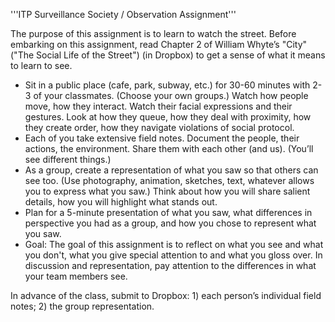 '''ITP Surveillance Society / Observation Assignment'''

The purpose of this assignment is to learn to watch the street. Before embarking on this assignment, read Chapter 2 of William Whyte’s "City" ("The Social Life of the Street") (in Dropbox) to get a sense of what it means to learn to see. 

- Sit in a public place (cafe, park, subway, etc.) for 30-60 minutes with 2-3 of your classmates. (Choose your own groups.) Watch how people move, how they interact. Watch their facial expressions and their gestures. Look at how they queue, how they deal with proximity, how they create order, how they navigate violations of social protocol.
- Each of you take extensive field notes. Document the people, their actions, the environment. Share them with each other (and us). (You’ll see different things.)
- As a group, create a representation of what you saw so that others can see too. (Use photography, animation, sketches, text, whatever allows you to express what you saw.) Think about how you will share salient details, how you will highlight what stands out. 
- Plan for a 5-minute presentation of what you saw, what differences in perspective you had as a group, and how you chose to represent what you saw.
- Goal: The goal of this assignment is to reflect on what you see and what you don't, what you give special attention to and what you gloss over. In discussion and representation, pay attention to the differences in what your team members see.

In advance of the class, submit to Dropbox: 1) each person’s individual field notes; 2) the group representation.
